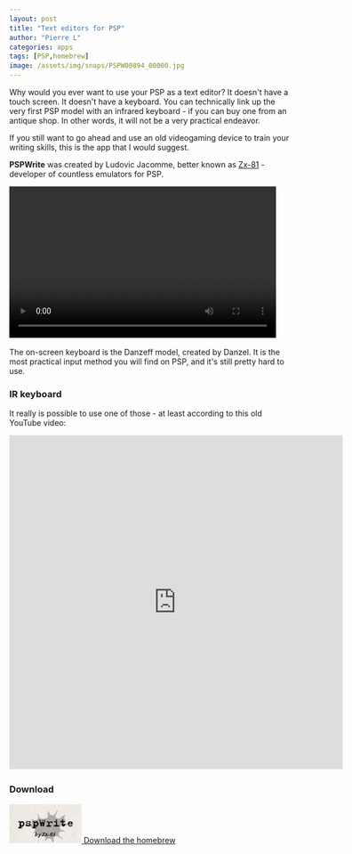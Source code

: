 ```yaml
---
layout: post
title: "Text editors for PSP"
author: "Pierre L"
categories: apps
tags: [PSP,homebrew]
image: /assets/img/snaps/PSPW00894_00000.jpg
---
```


Why would you ever want to use your PSP as a text editor? It doesn't have a touch screen. It doesn't have a keyboard. You can technically link up the very first PSP model with an infrared keyboard - if you can buy one from an antique shop. In other words, it will not be a very practical endeavor.

If you still want to go ahead and use an old videogaming device to train your writing skills, this is the app that I would suggest.

__PSPWrite__ was created by Ludovic Jacomme, better known as [Zx-81](http://zx81.zx81.free.fr/) - developer of countless emulators for PSP.

<video class="center" width="480" height="272" controls>
	<source type="video/mp4" src="https://github.com/PSP-Archive/PSP-Archive.github.io/raw/gh-pages/assets/video/2021-05-01-pspwrite.mp4">
</video>

The on-screen keyboard is the Danzeff model, created by Danzel. It is the most practical input method you will find on PSP, and it's still pretty hard to use.

### IR keyboard

It really is possible to use one of those - at least according to this old YouTube video:

<div class="embed-container">
  <iframe
      src="https://www.youtube.com/embed/RTH4-dTzwm8"
      width="600"
      height="600"
      frameborder="0"
      allowfullscreen="">
  </iframe>
</div>

### Download

<p class="download-btn">
    <a href="https://archive.org/download/pspwrite.7z/pspwrite.7z">
	<img border="0" alt="Download the homebrew" src="/assets/img/icon0/2021-05-01-pspwrite.png" width="130" height="70">
	Download the homebrew
	</a>
</p>
